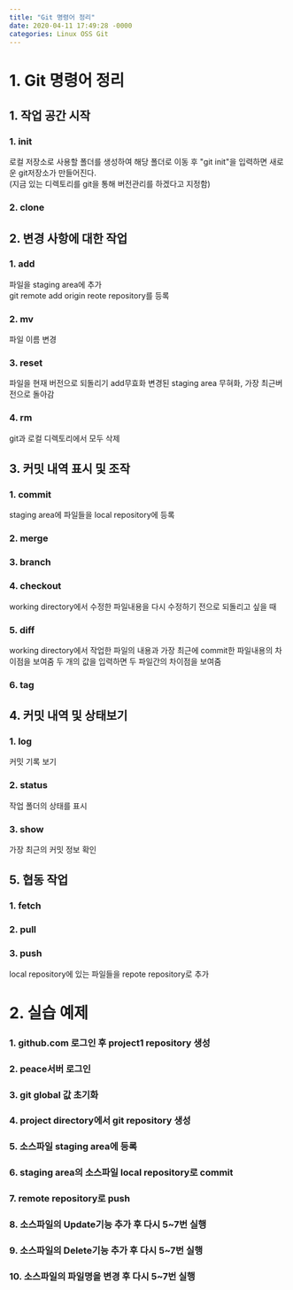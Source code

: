 ```yaml
---
title: "Git 명령어 정리"
date: 2020-04-11 17:49:28 -0000
categories: Linux OSS Git
---
```


# 1. Git 명령어 정리
## 1. 작업 공간 시작       
### 1. init
로컬 저장소로 사용할 폴더를 생성하여 해당 폴더로 이동 후 "git init"을 입력하면 새로운 git저장소가 만들어진다.     
(지금 있는 디렉토리를 git을 통해 버전관리를 하겠다고 지정함)     
     
### 2. clone

     
    
     
     
## 2. 변경 사항에 대한 작업
### 1. add
파일을 staging area에 추가    
git remote add origin <url> reote repository를 등록     
     
### 2. mv
파일 이름 변경
### 3. reset
파일을 현재 버전으로 되돌리기 add무효화 변경된 staging area 무혀화, 가장 최근버전으로 돌아감
### 4. rm     
git과 로컬 디렉토리에서 모두 삭제
     
     
     
## 3. 커밋 내역 표시 및 조작     
### 1. commit
staging area에 파일들을 local repository에 등록
### 2. merge
### 3. branch
### 4. checkout
working directory에서 수정한 파일내용을 다시 수정하기 전으로 되돌리고 싶을 때
### 5. diff
working directory에서 작업한 파일의 내용과 가장 최근에 commit한 파일내용의 차이점을 보여줌
두 개의 값을 입력하면 두 파일간의 차이점을 보여줌
### 6. tag
     
     
     
## 4. 커밋 내역 및 상태보기     
### 1. log
커밋 기록 보기
### 2. status
작업 폴더의 상태를 표시
### 3. show
가장 최근의 커밋 정보 확인     
     
## 5. 협동 작업
### 1. fetch
### 2. pull
### 3. push
local repository에 있는 파일들을 repote repository로 추가     
     
     
     
     
     
# 2. 실습 예제
### 1. github.com 로그인 후 project1 repository 생성
### 2. peace서버 로그인
### 3. git global 값 초기화
### 4. project directory에서 git repository 생성
### 5. 소스파일 staging area에 등록
### 6. staging area의 소스파일 local repository로 commit
### 7. remote repository로 push
### 8. 소스파일의 Update기능 추가 후 다시 5~7번 실행
### 9. 소스파일의 Delete기능 추가 후 다시 5~7번 실행
### 10. 소스파일의 파일명을 변경 후 다시 5~7번 실행



















